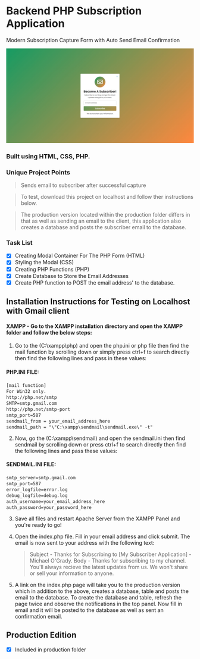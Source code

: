 # Backend PHP Subscription Application

Modern Subscription Capture Form with Auto Send Email Confirmation

<img src="img/PHP-Subscribe-App.jpg" width="auto" title="PHP Subscribe APP" />

### Built using HTML, CSS, PHP.

### Unique Project Points

> Sends email to subscriber after successful capture

> To test, download this project on localhost and follow ther instructions below.

> The production version located within the production folder differs in that as well as sending an email to the client, this application also creates a database and posts the subscriber email to the database.

### Task List

- [x] Creating Modal Container For The PHP Form (HTML)
- [x] Styling the Modal (CSS)
- [x] Creating PHP Functions (PHP)
- [x] Create Database to Store the Email Addresses
- [x] Create PHP function to POST the email address' to the database.

## Installation Instructions for Testing on Localhost with Gmail client

#### XAMPP - Go to the XAMPP installation directory and open the XAMPP folder and follow the below steps:

1. Go to the (C:\xampp\php) and open the php.ini or php file then find the mail function by scrolling down or simply press ctrl+f to search directly then find the following lines and pass in these values:

#### PHP.INI FILE:

```
[mail function]
For Win32 only.
http://php.net/smtp
SMTP=smtp.gmail.com
http://php.net/smtp-port
smtp_port=587
sendmail_from = your_email_address_here
sendmail_path = "\"C:\xampp\sendmail\sendmail.exe\" -t"
```

2. Now, go the (C:\xampp\sendmail) and open the sendmail.ini then find sendmail by scrolling down or press ctrl+f to search directly then find the following lines and pass these values:

#### SENDMAIL.INI FILE:

```
smtp_server=smtp.gmail.com
smtp_port=587
error_logfile=error.log
debug_logfile=debug.log
auth_username=your_email_address_here
auth_password=your_password_here
```

3. Save all files and restart Apache Server from the XAMPP Panel and you're ready to go!

4. Open the index.php file. Fill in your email address and click submit. The email is now sent to your address with the following text:
   > Subject - Thanks for Subscribing to [My Subscriber Application] - Michael O'Grady.
   > Body - Thanks for subscribing to my channel. You'll always recieve the latest updates from us. We won't share or sell your information to anyone.
5. A link on the index.php page will take you to the production version which in addition to the above, creates a database, table and posts the email
   to the database. To create the database and table, refresh the page twice and observe the notifications in the top panel. Now fill in email and it will
   be posted to the database as well as sent an confirmation email.

## Production Edition

- [x] Included in production folder
